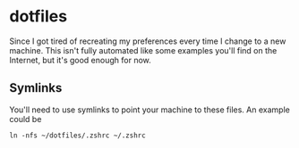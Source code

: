 # dotfiles

Since I got tired of recreating my preferences every time I change to a new machine.
This isn't fully automated like some examples you'll find on the Internet, but it's good enough for now.

## Symlinks

You'll need to use symlinks to point your machine to these files. An example could be
```
ln -nfs ~/dotfiles/.zshrc ~/.zshrc
```